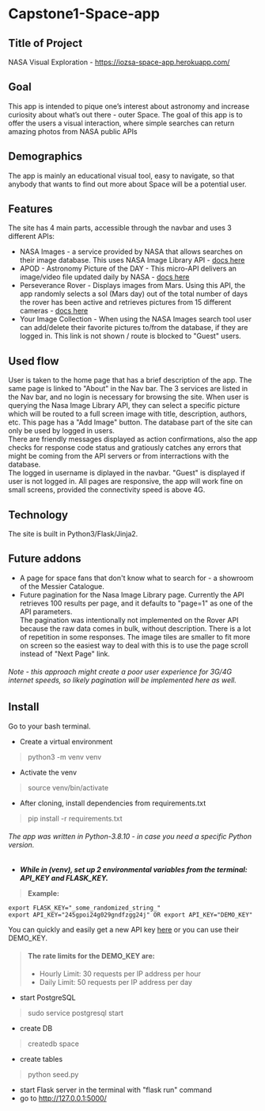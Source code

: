 # Capstone1-Space-app

## Title of Project
NASA Visual Exploration - https://iozsa-space-app.herokuapp.com/
## Goal
This app is intended to pique one’s interest about astronomy and increase curiosity about what’s out there - outer Space.
The goal of this app is to offer the users a visual interaction, where simple searches can return amazing photos from NASA public APIs
## Demographics
The app is mainly an educational visual tool, easy to navigate, so that anybody that wants to find out more about Space will be a potential user.
## Features
The site has 4 main parts, accessible through the navbar and uses 3 different APIs:

- NASA Images - a service provided by NASA that allows searches on their image database.
This uses NASA Image Library API - [docs here](https://images.nasa.gov/docs/images.nasa.gov_api_docs.pdf)
- APOD - Astronomy Picture of the DAY - This micro-API delivers an image/video file updated daily by NASA - [docs here](https://github.com/nasa/apod-api)
- Perseverance Rover - Displays images from Mars. Using this API,  the app randomly selects
a sol (Mars day) out of the total number of days the rover has been active
and retrieves pictures from 15 different cameras - [docs here](https://github.com/chrisccerami/mars-photo-api)
- Your Image Collection - When using the NASA Images search tool
user can add/delete their favorite pictures to/from the database, if they are logged in.
This link is not shown / route is blocked to "Guest" users.
## Used flow
User is taken to the home page that has a brief description of the app. The same page is linked to "About" in the Nav bar.
The 3 services are listed in the Nav bar, and no login is necessary for browsing the site. When user is querying the Nasa Image Library API,
they can select a specific picture which will be routed to a full screen image with title, description, authors, etc. This page has a "Add Image" button.
The database part of the site can only be used by logged in users.<br>
There are friendly messages displayed as action confirmations, also the app checks for response code status and gratiously catches any errors that 
might be coming from the API servers or from interractions with the database.<br>
The logged in username is diplayed in the navbar. "Guest" is displayed if user is not logged in.
All pages are responsive, the app will work fine on small screens, provided the connectivity speed is above 4G.
## Technology
The site is built in Python3/Flask/Jinja2.
## Future addons
- A page for space fans that don't know what to search for - a showroom of the Messier Catalogue.
- Future pagination for the Nasa Image Library page. Currently the API retrieves 100 results per page,
and it defaults to "page=1" as one of the API parameters.<br>
The pagination was intentionally not implemented on the Rover API because the raw data comes in bulk, without description.
There is a lot of repetition in some responses. The image tiles are smaller to fit more on screen
so the easiest way to deal with this is to use the page scroll instead of "Next Page" link.
###### Note - this approach might create a poor user experience for 3G/4G internet speeds, so likely pagination will be implemented here as well. ######
## Install
Go to your bash terminal.
- Create a virtual environment
> python3 -m venv venv
- Activate the venv
> source venv/bin/activate
- After cloning, install dependencies from requirements.txt
> pip install -r requirements.txt
###### The app was written in Python-3.8.10 - in case you need a specific Python version. ######
- ***While in (venv), set up 2 environmental variables from the terminal: API_KEY and FLASK_KEY.***
> **Example:**

    export FLASK_KEY="_some_randomized_string_"
    export API_KEY="245gpoi24g029gndfzgg24j" OR export API_KEY="DEMO_KEY"    

You can quickly and easily get a new API key [here](https://api.nasa.gov) or you can use their DEMO_KEY.
>#### The rate limits for the DEMO_KEY are:
>
> - Hourly Limit: 30 requests per IP address per hour
> - Daily Limit: 50 requests per IP address per day
- start PostgreSQL
> sudo service postgresql start
- create DB
> createdb space
- create tables
> python seed.py
- start Flask server in the terminal with "flask run" command
- go to http://127.0.0.1:5000/